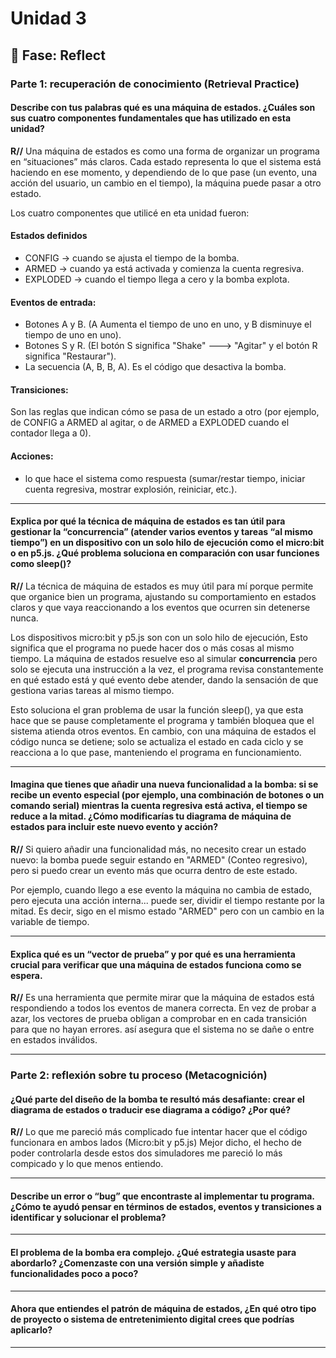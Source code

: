 # Unidad 3

## 🤔 Fase: Reflect

### Parte 1: recuperación de conocimiento (Retrieval Practice)

#### Describe con tus palabras qué es una máquina de estados. ¿Cuáles son sus cuatro componentes fundamentales que has utilizado en esta unidad?
**R//** Una máquina de estados es como una forma de organizar un programa en “situaciones” más claros. Cada estado representa lo que el sistema está haciendo en ese momento, y dependiendo de lo que pase (un evento, una acción del usuario, un cambio en el tiempo), la máquina puede pasar a otro estado.

Los cuatro componentes que utilicé en eta unidad fueron:

#### Estados definidos
- CONFIG → cuando se ajusta el tiempo de la bomba.
- ARMED → cuando ya está activada y comienza la cuenta regresiva.
- EXPLODED → cuando el tiempo llega a cero y la bomba explota.

#### Eventos de entrada:
- Botones A y B. (A Aumenta el tiempo de uno en uno, y B disminuye el tiempo de uno en uno). 
- Botones S y R. (El botón S significa "Shake" ---> "Agitar" y el botón R significa "Restaurar").
- La secuencia (A, B, B, A). Es el código que desactiva la bomba.

#### Transiciones:
Son las reglas que indican cómo se pasa de un estado a otro (por ejemplo, de CONFIG a ARMED al agitar, o de ARMED a EXPLODED cuando el contador llega a 0).

#### Acciones:
- lo que hace el sistema como respuesta (sumar/restar tiempo, iniciar cuenta regresiva, mostrar explosión, reiniciar, etc.).
---------------------------------------------
#### Explica por qué la técnica de máquina de estados es tan útil para gestionar la “concurrencia” (atender varios eventos y tareas “al mismo tiempo”) en un dispositivo con un solo hilo de ejecución como el micro:bit o en p5.js. ¿Qué problema soluciona en comparación con usar funciones como sleep()?
**R//** La técnica de máquina de estados es muy útil para mí porque permite que organice bien un programa, ajustando su comportamiento en estados claros y que vaya reaccionando a los eventos que ocurren sin detenerse nunca.

Los dispositivos micro:bit y p5.js son con un solo hilo de ejecución, Esto significa que el programa no puede hacer dos o más cosas al mismo tiempo. La máquina de estados resuelve eso al simular **concurrencia** pero solo se ejecuta una instrucción a la vez, el programa revisa constantemente en qué estado está y qué evento debe atender, dando la sensación de que gestiona varias tareas al mismo tiempo.

Esto soluciona el gran problema de usar la función sleep(), ya que esta hace que se pause completamente el programa y también bloquea que el sistema atienda otros eventos. En cambio, con una máquina de estados el código nunca se detiene; solo se actualiza el estado en cada ciclo y se reacciona a lo que pase, manteniendo el programa en funcionamiento.

---------------------------------------------
#### Imagina que tienes que añadir una nueva funcionalidad a la bomba: si se recibe un evento especial (por ejemplo, una combinación de botones o un comando serial) mientras la cuenta regresiva está activa, el tiempo se reduce a la mitad. ¿Cómo modificarías tu diagrama de máquina de estados para incluir este nuevo evento y acción?
**R//** Si quiero añadir una funcionalidad más, no necesito crear un estado nuevo: la bomba puede seguir estando en "ARMED" (Conteo regresivo), pero si puedo crear un evento más que ocurra dentro de este estado.

Por ejemplo, cuando llego a ese evento la máquina no cambia de estado, pero ejecuta una acción interna... puede ser, dividir el tiempo restante por la mitad. Es decir, sigo en el mismo estado "ARMED" pero con un cambio en la variable de tiempo.

--------------------------------------------
#### Explica qué es un “vector de prueba” y por qué es una herramienta crucial para verificar que una máquina de estados funciona como se espera.
**R//** Es una herramienta que permite mirar que la máquina de estados está respondiendo a todos los eventos de manera correcta. En vez de probar a azar, los vectores de prueba obligan a comprobar en en cada transición para que no hayan errores. así asegura que el sistema no se dañe o entre en estados inválidos.

--------------------------------------------
### Parte 2: reflexión sobre tu proceso (Metacognición)

#### ¿Qué parte del diseño de la bomba te resultó más desafiante: crear el diagrama de estados o traducir ese diagrama a código? ¿Por qué?
**R//** Lo que me pareció más complicado fue intentar hacer que el código funcionara en ambos lados (Micro:bit y p5.js) Mejor dicho, el hecho de poder controlarla desde estos dos simuladores me pareció lo más compicado y lo que menos entiendo.

--------------------------------------------
#### Describe un error o “bug” que encontraste al implementar tu programa. ¿Cómo te ayudó pensar en términos de estados, eventos y transiciones a identificar y solucionar el problema?

--------------------------------------------
#### El problema de la bomba era complejo. ¿Qué estrategia usaste para abordarlo? ¿Comenzaste con una versión simple y añadiste funcionalidades poco a poco?

--------------------------------------------
#### Ahora que entiendes el patrón de máquina de estados, ¿En qué otro tipo de proyecto o sistema de entretenimiento digital crees que podrías aplicarlo?

--------------------------------------------



